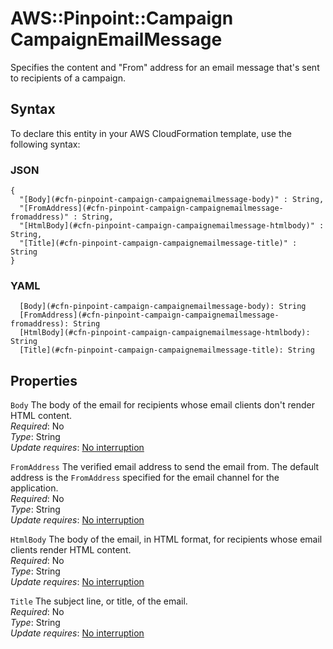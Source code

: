 # AWS::Pinpoint::Campaign CampaignEmailMessage<a name="aws-properties-pinpoint-campaign-campaignemailmessage"></a>

Specifies the content and "From" address for an email message that's sent to recipients of a campaign\.

## Syntax<a name="aws-properties-pinpoint-campaign-campaignemailmessage-syntax"></a>

To declare this entity in your AWS CloudFormation template, use the following syntax:

### JSON<a name="aws-properties-pinpoint-campaign-campaignemailmessage-syntax.json"></a>

```
{
  "[Body](#cfn-pinpoint-campaign-campaignemailmessage-body)" : String,
  "[FromAddress](#cfn-pinpoint-campaign-campaignemailmessage-fromaddress)" : String,
  "[HtmlBody](#cfn-pinpoint-campaign-campaignemailmessage-htmlbody)" : String,
  "[Title](#cfn-pinpoint-campaign-campaignemailmessage-title)" : String
}
```

### YAML<a name="aws-properties-pinpoint-campaign-campaignemailmessage-syntax.yaml"></a>

```
  [Body](#cfn-pinpoint-campaign-campaignemailmessage-body): String
  [FromAddress](#cfn-pinpoint-campaign-campaignemailmessage-fromaddress): String
  [HtmlBody](#cfn-pinpoint-campaign-campaignemailmessage-htmlbody): String
  [Title](#cfn-pinpoint-campaign-campaignemailmessage-title): String
```

## Properties<a name="aws-properties-pinpoint-campaign-campaignemailmessage-properties"></a>

`Body` <a name="cfn-pinpoint-campaign-campaignemailmessage-body"></a>
The body of the email for recipients whose email clients don't render HTML content\.  
_Required_: No  
_Type_: String  
_Update requires_: [No interruption](https://docs.aws.amazon.com/AWSCloudFormation/latest/UserGuide/using-cfn-updating-stacks-update-behaviors.html#update-no-interrupt)

`FromAddress` <a name="cfn-pinpoint-campaign-campaignemailmessage-fromaddress"></a>
The verified email address to send the email from\. The default address is the `FromAddress` specified for the email channel for the application\.  
_Required_: No  
_Type_: String  
_Update requires_: [No interruption](https://docs.aws.amazon.com/AWSCloudFormation/latest/UserGuide/using-cfn-updating-stacks-update-behaviors.html#update-no-interrupt)

`HtmlBody` <a name="cfn-pinpoint-campaign-campaignemailmessage-htmlbody"></a>
The body of the email, in HTML format, for recipients whose email clients render HTML content\.  
_Required_: No  
_Type_: String  
_Update requires_: [No interruption](https://docs.aws.amazon.com/AWSCloudFormation/latest/UserGuide/using-cfn-updating-stacks-update-behaviors.html#update-no-interrupt)

`Title` <a name="cfn-pinpoint-campaign-campaignemailmessage-title"></a>
The subject line, or title, of the email\.  
_Required_: No  
_Type_: String  
_Update requires_: [No interruption](https://docs.aws.amazon.com/AWSCloudFormation/latest/UserGuide/using-cfn-updating-stacks-update-behaviors.html#update-no-interrupt)
